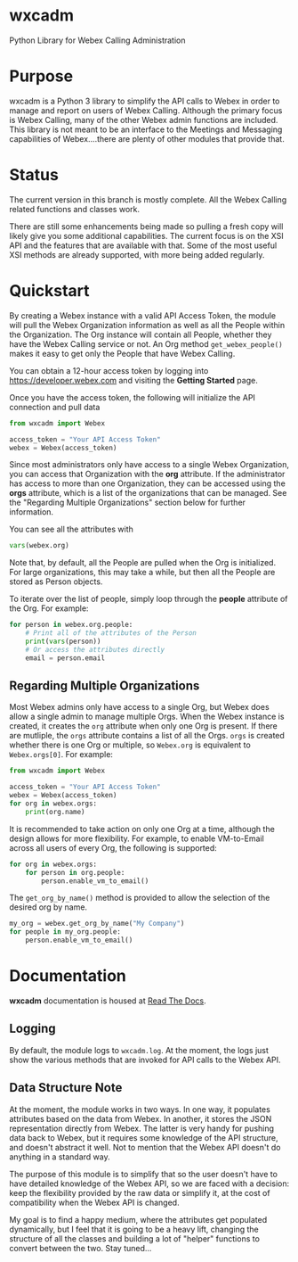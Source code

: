 # wxcadm
Python Library for Webex Calling Administration

# Purpose
wxcadm is a Python 3 library to simplify the API calls to Webex in order to manage and report on users of Webex Calling.
Although the primary focus is Webex Calling, many of the other Webex admin functions are included. This library is not
meant to be an interface to the Meetings and Messaging capabilities of Webex....there are plenty of other modules that
provide that.

# Status
The current version in this branch is mostly complete. All the Webex Calling related functions and classes work.

There are still some enhancements being made so pulling a fresh copy will likely give you some additional capabilities.
The current focus is on the XSI API and the features that are available with that. Some of the most useful XSI methods
are already supported, with more being added regularly.

# Quickstart
By creating a Webex instance with a valid API Access Token, the module will pull the Webex Organization information as
well as all the People within the Organization. The Org instance will contain all People, whether they have the 
Webex Calling service or not. An Org method ```get_webex_people()``` makes it easy to get only the People that have
Webex Calling.

You can obtain a 12-hour access token by logging into https://developer.webex.com and visiting the **Getting Started**
page.

Once you have the access token, the following will initialize the API connection and pull data
```python
from wxcadm import Webex

access_token = "Your API Access Token"
webex = Webex(access_token)
```
Since most administrators only have access to a single Webex Organization, you can access that Organization with the
**org** attribute. If the administrator has access to more than one Organization, they can be accessed using the
**orgs** attribute, which is a list of the organizations that can be managed. See the "Regarding Multiple 
Organizations" section below for further information.

You can see all the attributes with
```python
vars(webex.org)
```
Note that, by default, all the People are pulled when the Org is initialized. For large organizations, this may take
a while, but then all the People are stored as Person objects.

To iterate over the list of people, simply loop through the **people** attribute of the Org. For example:
```python
for person in webex.org.people:
    # Print all of the attributes of the Person
    print(vars(person))
    # Or access the attributes directly
    email = person.email
```
## Regarding Multiple Organizations
Most Webex admins only have access to a single Org, but Webex does allow a single admin to manage multiple Orgs. When
the Webex instance is created, it creates the `org` attribute when only one Org is present. If there are mutliple, the
`orgs` attribute contains a list of all the Orgs. `orgs` is created whether there is one Org or multiple, so `Webex.org`
is equivalent to `Webex.orgs[0]`. For example:
```python
from wxcadm import Webex

access_token = "Your API Access Token"
webex = Webex(access_token)
for org in webex.orgs:
    print(org.name)
```
It is recommended to take action on only one Org at a time, although the design allows for more flexibility. For
example, to enable VM-to-Email across all users of every Org, the following is supported:
```python
for org in webex.orgs:
    for person in org.people:
        person.enable_vm_to_email()
```
The `get_org_by_name()` method is provided to allow the selection of the desired org by name.
```python
my_org = webex.get_org_by_name("My Company")
for people in my_org.people:
    person.enable_vm_to_email()
```
# Documentation
**wxcadm** documentation is housed at [Read The Docs](https://wxcadm.readthedocs.io/en/latest/). 

## Logging
By default, the module logs to ```wxcadm.log```. At the moment, the logs just show the various methods that are invoked
for API calls to the Webex API.

## Data Structure Note
At the moment, the module works in two ways. In one way, it populates attributes based on the data from Webex. In
another, it stores the JSON representation directly from Webex. The latter is very handy for pushing data back to
Webex, but it requires some knowledge of the API structure, and doesn't abstract it well. Not to mention that the
Webex API doesn't do anything in a standard way.

The purpose of this module is to simplify that so the user doesn't have to have detailed knowledge of the Webex API, so
we are faced with a decision: keep the flexibility provided by the raw data or simplify it, at the cost of compatibility
when the Webex API is changed.

My goal is to find a happy medium, where the attributes get populated dynamically, but I feel that it is going to be a
heavy lift, changing the structure of all the classes and building a lot of "helper" functions to convert between
the two. Stay tuned... 